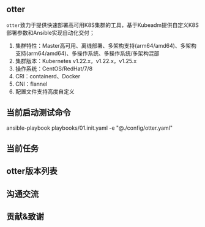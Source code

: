 ## otter

`otter`致力于提供快速部署高可用K8S集群的工具，基于Kubeadm提供自定义K8S部署参数和Ansible实现自动化交付；

1. 集群特性：Master高可用、离线部署、多架构支持(arm64/amd64)、多架构支持(arm64/amd64)、多操作系统、多操作系统/多架构混部
2. 集群版本：Kubernetes v1.22.x，v1.22.x，v1.25.x
3. 操作系统：CentOS/RedHat/7/8
4. CRI：containerd、Docker
5. CNI：flannel
6. 配置文件支持高度自定义

## 当前启动测试命令
ansible-playbook playbooks/01.init.yaml -e "@./config/otter.yaml"

## 当前任务



## otter版本列表



## 沟通交流





## 贡献&致谢

